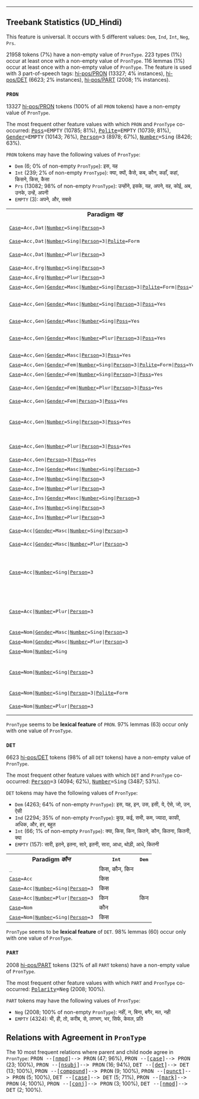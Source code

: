 

--------------------------------------------------------------------------------

## Treebank Statistics (UD_Hindi)

This feature is universal.
It occurs with 5 different values: `Dem`, `Ind`, `Int`, `Neg`, `Prs`.

21958 tokens (7%) have a non-empty value of `PronType`.
223 types (1%) occur at least once with a non-empty value of `PronType`.
116 lemmas (1%) occur at least once with a non-empty value of `PronType`.
The feature is used with 3 part-of-speech tags: [hi-pos/PRON]() (13327; 4% instances), [hi-pos/DET]() (6623; 2% instances), [hi-pos/PART]() (2008; 1% instances).

### `PRON`

13327 [hi-pos/PRON]() tokens (100% of all `PRON` tokens) have a non-empty value of `PronType`.

The most frequent other feature values with which `PRON` and `PronType` co-occurred: <tt><a href="Poss.html">Poss</a>=EMPTY</tt> (10785; 81%), <tt><a href="Polite.html">Polite</a>=EMPTY</tt> (10739; 81%), <tt><a href="Gender.html">Gender</a>=EMPTY</tt> (10143; 76%), <tt><a href="Person.html">Person</a>=3</tt> (8978; 67%), <tt><a href="Number.html">Number</a>=Sing</tt> (8426; 63%).

`PRON` tokens may have the following values of `PronType`:

* `Dem` (6; 0% of non-empty `PronType`): इस, यह
* `Int` (239; 2% of non-empty `PronType`): क्या, क्यों, कैसे, कब, कौन, कहाँ, कहां, किसने, किस, कैसा
* `Prs` (13082; 98% of non-empty `PronType`): उन्होंने, इसके, यह, अपने, वह, कोई, अब, उनके, उन्हें, अपनी
* `EMPTY` (3): अपने, और, सबसे

<table>
  <tr><th>Paradigm <i>यह</i></th><th><tt>Prs</tt></th><th><tt>Dem</tt></th></tr>
  <tr><td><tt><a href="Case.html">Case</a>=Acc,Dat|<a href="Number.html">Number</a>=Sing|<a href="Person.html">Person</a>=3</tt></td><td>इसे, इसको</td><td></td></tr>
  <tr><td><tt><a href="Case.html">Case</a>=Acc,Dat|<a href="Number.html">Number</a>=Sing|<a href="Person.html">Person</a>=3|<a href="Polite.html">Polite</a>=Form</tt></td><td>इन्हें</td><td></td></tr>
  <tr><td><tt><a href="Case.html">Case</a>=Acc,Dat|<a href="Number.html">Number</a>=Plur|<a href="Person.html">Person</a>=3</tt></td><td>इन्हें, इनको</td><td></td></tr>
  <tr><td><tt><a href="Case.html">Case</a>=Acc,Erg|<a href="Number.html">Number</a>=Sing|<a href="Person.html">Person</a>=3</tt></td><td>इसने</td><td></td></tr>
  <tr><td><tt><a href="Case.html">Case</a>=Acc,Erg|<a href="Number.html">Number</a>=Plur|<a href="Person.html">Person</a>=3</tt></td><td>इन्होंने</td><td></td></tr>
  <tr><td><tt><a href="Case.html">Case</a>=Acc,Gen|<a href="Gender.html">Gender</a>=Masc|<a href="Number.html">Number</a>=Sing|<a href="Person.html">Person</a>=3|<a href="Polite.html">Polite</a>=Form|<a href="Poss.html">Poss</a>=Yes</tt></td><td>इसके</td><td></td></tr>
  <tr><td><tt><a href="Case.html">Case</a>=Acc,Gen|<a href="Gender.html">Gender</a>=Masc|<a href="Number.html">Number</a>=Sing|<a href="Person.html">Person</a>=3|<a href="Poss.html">Poss</a>=Yes</tt></td><td>इसके, इसका, इनका</td><td></td></tr>
  <tr><td><tt><a href="Case.html">Case</a>=Acc,Gen|<a href="Gender.html">Gender</a>=Masc|<a href="Number.html">Number</a>=Sing|<a href="Poss.html">Poss</a>=Yes</tt></td><td>इसके</td><td></td></tr>
  <tr><td><tt><a href="Case.html">Case</a>=Acc,Gen|<a href="Gender.html">Gender</a>=Masc|<a href="Number.html">Number</a>=Plur|<a href="Person.html">Person</a>=3|<a href="Poss.html">Poss</a>=Yes</tt></td><td>इनके, इनका, इसके</td><td></td></tr>
  <tr><td><tt><a href="Case.html">Case</a>=Acc,Gen|<a href="Gender.html">Gender</a>=Masc|<a href="Person.html">Person</a>=3|<a href="Poss.html">Poss</a>=Yes</tt></td><td>इसके</td><td></td></tr>
  <tr><td><tt><a href="Case.html">Case</a>=Acc,Gen|<a href="Gender.html">Gender</a>=Fem|<a href="Number.html">Number</a>=Sing|<a href="Person.html">Person</a>=3|<a href="Polite.html">Polite</a>=Form|<a href="Poss.html">Poss</a>=Yes</tt></td><td>इनकी</td><td></td></tr>
  <tr><td><tt><a href="Case.html">Case</a>=Acc,Gen|<a href="Gender.html">Gender</a>=Fem|<a href="Number.html">Number</a>=Sing|<a href="Person.html">Person</a>=3|<a href="Poss.html">Poss</a>=Yes</tt></td><td>इसकी</td><td></td></tr>
  <tr><td><tt><a href="Case.html">Case</a>=Acc,Gen|<a href="Gender.html">Gender</a>=Fem|<a href="Number.html">Number</a>=Plur|<a href="Person.html">Person</a>=3|<a href="Poss.html">Poss</a>=Yes</tt></td><td>इनकी, इसकी</td><td></td></tr>
  <tr><td><tt><a href="Case.html">Case</a>=Acc,Gen|<a href="Gender.html">Gender</a>=Fem|<a href="Person.html">Person</a>=3|<a href="Poss.html">Poss</a>=Yes</tt></td><td>इसकी</td><td></td></tr>
  <tr><td><tt><a href="Case.html">Case</a>=Acc,Gen|<a href="Number.html">Number</a>=Sing|<a href="Person.html">Person</a>=3|<a href="Poss.html">Poss</a>=Yes</tt></td><td>इसके, इसका, इसकी, इसी</td><td></td></tr>
  <tr><td><tt><a href="Case.html">Case</a>=Acc,Gen|<a href="Number.html">Number</a>=Plur|<a href="Person.html">Person</a>=3|<a href="Poss.html">Poss</a>=Yes</tt></td><td>इनके, इनका</td><td></td></tr>
  <tr><td><tt><a href="Case.html">Case</a>=Acc,Gen|<a href="Person.html">Person</a>=3|<a href="Poss.html">Poss</a>=Yes</tt></td><td>इसके</td><td></td></tr>
  <tr><td><tt><a href="Case.html">Case</a>=Acc,Ine|<a href="Gender.html">Gender</a>=Masc|<a href="Number.html">Number</a>=Sing|<a href="Person.html">Person</a>=3</tt></td><td>इसमें</td><td></td></tr>
  <tr><td><tt><a href="Case.html">Case</a>=Acc,Ine|<a href="Number.html">Number</a>=Sing|<a href="Person.html">Person</a>=3</tt></td><td>इसमें</td><td></td></tr>
  <tr><td><tt><a href="Case.html">Case</a>=Acc,Ine|<a href="Number.html">Number</a>=Plur|<a href="Person.html">Person</a>=3</tt></td><td>इनमें</td><td></td></tr>
  <tr><td><tt><a href="Case.html">Case</a>=Acc,Ins|<a href="Gender.html">Gender</a>=Masc|<a href="Number.html">Number</a>=Sing|<a href="Person.html">Person</a>=3</tt></td><td>इससे</td><td></td></tr>
  <tr><td><tt><a href="Case.html">Case</a>=Acc,Ins|<a href="Number.html">Number</a>=Sing|<a href="Person.html">Person</a>=3</tt></td><td>इससे</td><td></td></tr>
  <tr><td><tt><a href="Case.html">Case</a>=Acc,Ins|<a href="Number.html">Number</a>=Plur|<a href="Person.html">Person</a>=3</tt></td><td>इनसे</td><td></td></tr>
  <tr><td><tt><a href="Case.html">Case</a>=Acc|<a href="Gender.html">Gender</a>=Masc|<a href="Number.html">Number</a>=Sing|<a href="Person.html">Person</a>=3</tt></td><td>इसका, इस</td><td></td></tr>
  <tr><td><tt><a href="Case.html">Case</a>=Acc|<a href="Gender.html">Gender</a>=Masc|<a href="Number.html">Number</a>=Plur|<a href="Person.html">Person</a>=3</tt></td><td>इन</td><td></td></tr>
  <tr><td><tt><a href="Case.html">Case</a>=Acc|<a href="Number.html">Number</a>=Sing|<a href="Person.html">Person</a>=3</tt></td><td>इस, इसी, यह, इसमें, जो, इसे</td><td>इस</td></tr>
  <tr><td><tt><a href="Case.html">Case</a>=Acc|<a href="Number.html">Number</a>=Plur|<a href="Person.html">Person</a>=3</tt></td><td>इन, इन्हीं, इन्‍हीं, इनके</td><td></td></tr>
  <tr><td><tt><a href="Case.html">Case</a>=Nom|<a href="Gender.html">Gender</a>=Masc|<a href="Number.html">Number</a>=Sing|<a href="Person.html">Person</a>=3</tt></td><td>यह</td><td></td></tr>
  <tr><td><tt><a href="Case.html">Case</a>=Nom|<a href="Gender.html">Gender</a>=Masc|<a href="Number.html">Number</a>=Plur|<a href="Person.html">Person</a>=3</tt></td><td>यही</td><td></td></tr>
  <tr><td><tt><a href="Case.html">Case</a>=Nom|<a href="Number.html">Number</a>=Sing</tt></td><td>यह</td><td></td></tr>
  <tr><td><tt><a href="Case.html">Case</a>=Nom|<a href="Number.html">Number</a>=Sing|<a href="Person.html">Person</a>=3</tt></td><td>यह, यही, इस, इसे</td><td>यह</td></tr>
  <tr><td><tt><a href="Case.html">Case</a>=Nom|<a href="Number.html">Number</a>=Sing|<a href="Person.html">Person</a>=3|<a href="Polite.html">Polite</a>=Form</tt></td><td>ये</td><td></td></tr>
  <tr><td><tt><a href="Case.html">Case</a>=Nom|<a href="Number.html">Number</a>=Plur|<a href="Person.html">Person</a>=3</tt></td><td>ये, वे, यह</td><td></td></tr>
</table>

`PronType` seems to be **lexical feature** of `PRON`. 97% lemmas (63) occur only with one value of `PronType`.

### `DET`

6623 [hi-pos/DET]() tokens (98% of all `DET` tokens) have a non-empty value of `PronType`.

The most frequent other feature values with which `DET` and `PronType` co-occurred: <tt><a href="Person.html">Person</a>=3</tt> (4094; 62%), <tt><a href="Number.html">Number</a>=Sing</tt> (3487; 53%).

`DET` tokens may have the following values of `PronType`:

* `Dem` (4263; 64% of non-empty `PronType`): इस, यह, इन, उस, इसी, ये, ऐसे, जो, उन, ऐसी
* `Ind` (2294; 35% of non-empty `PronType`): कुछ, कई, सभी, कम, ज्यादा, काफी, अधिक, और, हर, बहुत
* `Int` (66; 1% of non-empty `PronType`): क्या, किस, किन, कितने, कौन, कितना, कितनी, क्‍या
* `EMPTY` (157): सारी, इतने, इतना, सारे, इतनी, सारा, आधा, थोड़ी, आधे, कितनी

<table>
  <tr><th>Paradigm <i>कौन</i></th><th><tt>Int</tt></th><th><tt>Dem</tt></th></tr>
  <tr><td><tt>_</tt></td><td>किस, कौन, किन</td><td></td></tr>
  <tr><td><tt><a href="Case.html">Case</a>=Acc</tt></td><td>किस</td><td></td></tr>
  <tr><td><tt><a href="Case.html">Case</a>=Acc|<a href="Number.html">Number</a>=Sing|<a href="Person.html">Person</a>=3</tt></td><td>किस</td><td></td></tr>
  <tr><td><tt><a href="Case.html">Case</a>=Acc|<a href="Number.html">Number</a>=Plur|<a href="Person.html">Person</a>=3</tt></td><td>किन</td><td>किन</td></tr>
  <tr><td><tt><a href="Case.html">Case</a>=Nom</tt></td><td>कौन</td><td></td></tr>
  <tr><td><tt><a href="Case.html">Case</a>=Nom|<a href="Number.html">Number</a>=Sing|<a href="Person.html">Person</a>=3</tt></td><td>किस</td><td></td></tr>
</table>

`PronType` seems to be **lexical feature** of `DET`. 98% lemmas (60) occur only with one value of `PronType`.

### `PART`

2008 [hi-pos/PART]() tokens (32% of all `PART` tokens) have a non-empty value of `PronType`.

The most frequent other feature values with which `PART` and `PronType` co-occurred: <tt><a href="Polarity.html">Polarity</a>=Neg</tt> (2008; 100%).

`PART` tokens may have the following values of `PronType`:

* `Neg` (2008; 100% of non-empty `PronType`): नहीं, न, बिना, बगैर, मत, नही
* `EMPTY` (4324): भी, ही, तो, करीब, से, लगभग, भर, सिर्फ, केवल, प्रति

## Relations with Agreement in `PronType`

The 10 most frequent relations where parent and child node agree in `PronType`:
<tt>PRON --[<a href="../dep/nmod.html">nmod</a>]--> PRON</tt> (47; 96%),
<tt>PRON --[<a href="../dep/case.html">case</a>]--> PRON</tt> (23; 100%),
<tt>PRON --[<a href="../dep/nsubj.html">nsubj</a>]--> PRON</tt> (16; 94%),
<tt>DET --[<a href="../dep/det.html">det</a>]--> DET</tt> (13; 100%),
<tt>PRON --[<a href="../dep/compound.html">compound</a>]--> PRON</tt> (9; 100%),
<tt>PRON --[<a href="../dep/punct.html">punct</a>]--> PRON</tt> (5; 100%),
<tt>DET --[<a href="../dep/case.html">case</a>]--> DET</tt> (5; 71%),
<tt>PRON --[<a href="../dep/mark.html">mark</a>]--> PRON</tt> (4; 100%),
<tt>PRON --[<a href="../dep/conj.html">conj</a>]--> PRON</tt> (3; 100%),
<tt>DET --[<a href="../dep/nmod.html">nmod</a>]--> DET</tt> (2; 100%).

